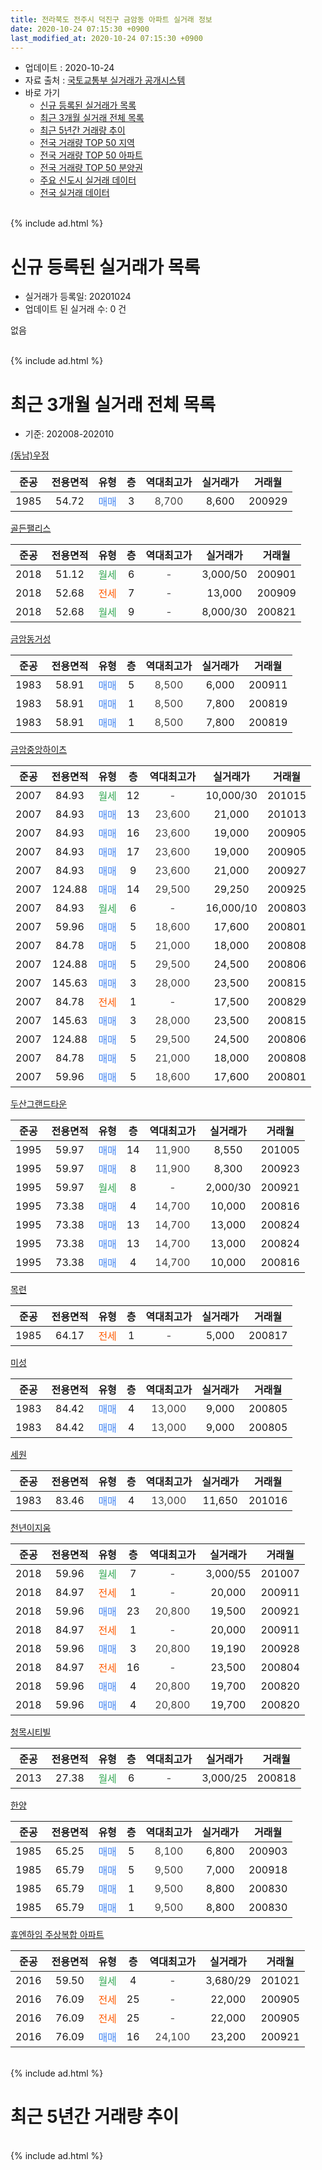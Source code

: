 ```yaml
---
title: 전라북도 전주시 덕진구 금암동 아파트 실거래 정보
date: 2020-10-24 07:15:30 +0900
last_modified_at: 2020-10-24 07:15:30 +0900
---
```


* 업데이트 : 2020-10-24
* 자료 출처 : [국토교통부 실거래가 공개시스템](http://rt.molit.go.kr)
* 바로 가기
    * [신규 등록된 실거래가 목록](#신규-등록된-실거래가-목록)
    * [최근 3개월 실거래 전체 목록](#최근-3개월-실거래-전체-목록)
    * [최근 5년간 거래량 추이](#최근-5년간-거래량-추이)
    * [전국 거래량 TOP 50 지역](https://inasie.github.io/apt-trade-info/최근-3개월-전국에서-가장-거래가-많이-발생한-지역)
    * [전국 거래량 TOP 50 아파트](https://inasie.github.io/apt-trade-info/최근-3개월-전국에서-가장-거래가-많이-발생한-아파트)
    * [전국 거래량 TOP 50 분양권](https://inasie.github.io/apt-trade-info/최근-3개월-전국에서-가장-거래가-많이-발생한-분양권)
    * [주요 신도시 실거래 데이터](https://inasie.github.io/apt-trade-info/주요-신도시)
    * [전국 실거래 데이터](https://inasie.github.io/apt-trade-info/전국)
<br>
{% include ad.html %}
<br>

# 신규 등록된 실거래가 목록
* 실거래가 등록일: 20201024
* 업데이트 된 실거래 수: 0 건

없음

<br>
{% include ad.html %}
<br>

# 최근 3개월 실거래 전체 목록
* 기준: 202008-202010


[(동남)우정](https://search.naver.com/search.naver?query=%EC%A0%84%EB%9D%BC%EB%B6%81%EB%8F%84+%EC%A0%84%EC%A3%BC%EC%8B%9C+%EB%8D%95%EC%A7%84%EA%B5%AC+%EA%B8%88%EC%95%94%EB%8F%99+%28%EB%8F%99%EB%82%A8%29%EC%9A%B0%EC%A0%95)

|준공|전용면적|유형|층|역대최고가|실거래가|거래월|
|:---:|:---:|:---:|:---:|:---:|:---:|:---:|
|1985|54.72|<span style="color:#4285f3">매매</span>|3|<span style="color:#444444">8,700</span>|8,600|200929|

[골든팰리스](https://search.naver.com/search.naver?query=%EC%A0%84%EB%9D%BC%EB%B6%81%EB%8F%84+%EC%A0%84%EC%A3%BC%EC%8B%9C+%EB%8D%95%EC%A7%84%EA%B5%AC+%EA%B8%88%EC%95%94%EB%8F%99+%EA%B3%A8%EB%93%A0%ED%8C%B0%EB%A6%AC%EC%8A%A4)

|준공|전용면적|유형|층|역대최고가|실거래가|거래월|
|:---:|:---:|:---:|:---:|:---:|:---:|:---:|
|2018|51.12|<span style="color:#34a853">월세</span>|6|<span style="color:#444444">-</span>|3,000/50|200901|
|2018|52.68|<span style="color:#ff5a00">전세</span>|7|<span style="color:#444444">-</span>|13,000|200909|
|2018|52.68|<span style="color:#34a853">월세</span>|9|<span style="color:#444444">-</span>|8,000/30|200821|

[금암동거성](https://search.naver.com/search.naver?query=%EC%A0%84%EB%9D%BC%EB%B6%81%EB%8F%84+%EC%A0%84%EC%A3%BC%EC%8B%9C+%EB%8D%95%EC%A7%84%EA%B5%AC+%EA%B8%88%EC%95%94%EB%8F%99+%EA%B8%88%EC%95%94%EB%8F%99%EA%B1%B0%EC%84%B1)

|준공|전용면적|유형|층|역대최고가|실거래가|거래월|
|:---:|:---:|:---:|:---:|:---:|:---:|:---:|
|1983|58.91|<span style="color:#4285f3">매매</span>|5|<span style="color:#444444">8,500</span>|6,000|200911|
|1983|58.91|<span style="color:#4285f3">매매</span>|1|<span style="color:#444444">8,500</span>|7,800|200819|
|1983|58.91|<span style="color:#4285f3">매매</span>|1|<span style="color:#444444">8,500</span>|7,800|200819|

[금암중앙하이츠](https://search.naver.com/search.naver?query=%EC%A0%84%EB%9D%BC%EB%B6%81%EB%8F%84+%EC%A0%84%EC%A3%BC%EC%8B%9C+%EB%8D%95%EC%A7%84%EA%B5%AC+%EA%B8%88%EC%95%94%EB%8F%99+%EA%B8%88%EC%95%94%EC%A4%91%EC%95%99%ED%95%98%EC%9D%B4%EC%B8%A0)

|준공|전용면적|유형|층|역대최고가|실거래가|거래월|
|:---:|:---:|:---:|:---:|:---:|:---:|:---:|
|2007|84.93|<span style="color:#34a853">월세</span>|12|<span style="color:#444444">-</span>|10,000/30|201015|
|2007|84.93|<span style="color:#4285f3">매매</span>|13|<span style="color:#444444">23,600</span>|21,000|201013|
|2007|84.93|<span style="color:#4285f3">매매</span>|16|<span style="color:#444444">23,600</span>|19,000|200905|
|2007|84.93|<span style="color:#4285f3">매매</span>|17|<span style="color:#444444">23,600</span>|19,000|200905|
|2007|84.93|<span style="color:#4285f3">매매</span>|9|<span style="color:#444444">23,600</span>|21,000|200927|
|2007|124.88|<span style="color:#4285f3">매매</span>|14|<span style="color:#444444">29,500</span>|29,250|200925|
|2007|84.93|<span style="color:#34a853">월세</span>|6|<span style="color:#444444">-</span>|16,000/10|200803|
|2007|59.96|<span style="color:#4285f3">매매</span>|5|<span style="color:#444444">18,600</span>|17,600|200801|
|2007|84.78|<span style="color:#4285f3">매매</span>|5|<span style="color:#444444">21,000</span>|18,000|200808|
|2007|124.88|<span style="color:#4285f3">매매</span>|5|<span style="color:#444444">29,500</span>|24,500|200806|
|2007|145.63|<span style="color:#4285f3">매매</span>|3|<span style="color:#444444">28,000</span>|23,500|200815|
|2007|84.78|<span style="color:#ff5a00">전세</span>|1|<span style="color:#444444">-</span>|17,500|200829|
|2007|145.63|<span style="color:#4285f3">매매</span>|3|<span style="color:#444444">28,000</span>|23,500|200815|
|2007|124.88|<span style="color:#4285f3">매매</span>|5|<span style="color:#444444">29,500</span>|24,500|200806|
|2007|84.78|<span style="color:#4285f3">매매</span>|5|<span style="color:#444444">21,000</span>|18,000|200808|
|2007|59.96|<span style="color:#4285f3">매매</span>|5|<span style="color:#444444">18,600</span>|17,600|200801|

[두산그랜드타운](https://search.naver.com/search.naver?query=%EC%A0%84%EB%9D%BC%EB%B6%81%EB%8F%84+%EC%A0%84%EC%A3%BC%EC%8B%9C+%EB%8D%95%EC%A7%84%EA%B5%AC+%EA%B8%88%EC%95%94%EB%8F%99+%EB%91%90%EC%82%B0%EA%B7%B8%EB%9E%9C%EB%93%9C%ED%83%80%EC%9A%B4)

|준공|전용면적|유형|층|역대최고가|실거래가|거래월|
|:---:|:---:|:---:|:---:|:---:|:---:|:---:|
|1995|59.97|<span style="color:#4285f3">매매</span>|14|<span style="color:#444444">11,900</span>|8,550|201005|
|1995|59.97|<span style="color:#4285f3">매매</span>|8|<span style="color:#444444">11,900</span>|8,300|200923|
|1995|59.97|<span style="color:#34a853">월세</span>|8|<span style="color:#444444">-</span>|2,000/30|200921|
|1995|73.38|<span style="color:#4285f3">매매</span>|4|<span style="color:#444444">14,700</span>|10,000|200816|
|1995|73.38|<span style="color:#4285f3">매매</span>|13|<span style="color:#444444">14,700</span>|13,000|200824|
|1995|73.38|<span style="color:#4285f3">매매</span>|13|<span style="color:#444444">14,700</span>|13,000|200824|
|1995|73.38|<span style="color:#4285f3">매매</span>|4|<span style="color:#444444">14,700</span>|10,000|200816|

[목련](https://search.naver.com/search.naver?query=%EC%A0%84%EB%9D%BC%EB%B6%81%EB%8F%84+%EC%A0%84%EC%A3%BC%EC%8B%9C+%EB%8D%95%EC%A7%84%EA%B5%AC+%EA%B8%88%EC%95%94%EB%8F%99+%EB%AA%A9%EB%A0%A8)

|준공|전용면적|유형|층|역대최고가|실거래가|거래월|
|:---:|:---:|:---:|:---:|:---:|:---:|:---:|
|1985|64.17|<span style="color:#ff5a00">전세</span>|1|<span style="color:#444444">-</span>|5,000|200817|

[미성](https://search.naver.com/search.naver?query=%EC%A0%84%EB%9D%BC%EB%B6%81%EB%8F%84+%EC%A0%84%EC%A3%BC%EC%8B%9C+%EB%8D%95%EC%A7%84%EA%B5%AC+%EA%B8%88%EC%95%94%EB%8F%99+%EB%AF%B8%EC%84%B1)

|준공|전용면적|유형|층|역대최고가|실거래가|거래월|
|:---:|:---:|:---:|:---:|:---:|:---:|:---:|
|1983|84.42|<span style="color:#4285f3">매매</span>|4|<span style="color:#444444">13,000</span>|9,000|200805|
|1983|84.42|<span style="color:#4285f3">매매</span>|4|<span style="color:#444444">13,000</span>|9,000|200805|

[세원](https://search.naver.com/search.naver?query=%EC%A0%84%EB%9D%BC%EB%B6%81%EB%8F%84+%EC%A0%84%EC%A3%BC%EC%8B%9C+%EB%8D%95%EC%A7%84%EA%B5%AC+%EA%B8%88%EC%95%94%EB%8F%99+%EC%84%B8%EC%9B%90)

|준공|전용면적|유형|층|역대최고가|실거래가|거래월|
|:---:|:---:|:---:|:---:|:---:|:---:|:---:|
|1983|83.46|<span style="color:#4285f3">매매</span>|4|<span style="color:#444444">13,000</span>|11,650|201016|

[천년이지움](https://search.naver.com/search.naver?query=%EC%A0%84%EB%9D%BC%EB%B6%81%EB%8F%84+%EC%A0%84%EC%A3%BC%EC%8B%9C+%EB%8D%95%EC%A7%84%EA%B5%AC+%EA%B8%88%EC%95%94%EB%8F%99+%EC%B2%9C%EB%85%84%EC%9D%B4%EC%A7%80%EC%9B%80)

|준공|전용면적|유형|층|역대최고가|실거래가|거래월|
|:---:|:---:|:---:|:---:|:---:|:---:|:---:|
|2018|59.96|<span style="color:#34a853">월세</span>|7|<span style="color:#444444">-</span>|3,000/55|201007|
|2018|84.97|<span style="color:#ff5a00">전세</span>|1|<span style="color:#444444">-</span>|20,000|200911|
|2018|59.96|<span style="color:#4285f3">매매</span>|23|<span style="color:#444444">20,800</span>|19,500|200921|
|2018|84.97|<span style="color:#ff5a00">전세</span>|1|<span style="color:#444444">-</span>|20,000|200911|
|2018|59.96|<span style="color:#4285f3">매매</span>|3|<span style="color:#444444">20,800</span>|19,190|200928|
|2018|84.97|<span style="color:#ff5a00">전세</span>|16|<span style="color:#444444">-</span>|23,500|200804|
|2018|59.96|<span style="color:#4285f3">매매</span>|4|<span style="color:#444444">20,800</span>|19,700|200820|
|2018|59.96|<span style="color:#4285f3">매매</span>|4|<span style="color:#444444">20,800</span>|19,700|200820|


<script async src="//pagead2.googlesyndication.com/pagead/js/adsbygoogle.js"></script>
<!-- 기본 -->
<ins class="adsbygoogle"
     style="display:block"
     data-ad-client="ca-pub-2446590836940007"
     data-ad-slot="1659523306"
     data-ad-format="auto"
     data-full-width-responsive="true"></ins>
<script>
(adsbygoogle = window.adsbygoogle || []).push({});
</script>


[청목시티빌](https://search.naver.com/search.naver?query=%EC%A0%84%EB%9D%BC%EB%B6%81%EB%8F%84+%EC%A0%84%EC%A3%BC%EC%8B%9C+%EB%8D%95%EC%A7%84%EA%B5%AC+%EA%B8%88%EC%95%94%EB%8F%99+%EC%B2%AD%EB%AA%A9%EC%8B%9C%ED%8B%B0%EB%B9%8C)

|준공|전용면적|유형|층|역대최고가|실거래가|거래월|
|:---:|:---:|:---:|:---:|:---:|:---:|:---:|
|2013|27.38|<span style="color:#34a853">월세</span>|6|<span style="color:#444444">-</span>|3,000/25|200818|

[한양](https://search.naver.com/search.naver?query=%EC%A0%84%EB%9D%BC%EB%B6%81%EB%8F%84+%EC%A0%84%EC%A3%BC%EC%8B%9C+%EB%8D%95%EC%A7%84%EA%B5%AC+%EA%B8%88%EC%95%94%EB%8F%99+%ED%95%9C%EC%96%91)

|준공|전용면적|유형|층|역대최고가|실거래가|거래월|
|:---:|:---:|:---:|:---:|:---:|:---:|:---:|
|1985|65.25|<span style="color:#4285f3">매매</span>|5|<span style="color:#444444">8,100</span>|6,800|200903|
|1985|65.79|<span style="color:#4285f3">매매</span>|5|<span style="color:#444444">9,500</span>|7,000|200918|
|1985|65.79|<span style="color:#4285f3">매매</span>|1|<span style="color:#444444">9,500</span>|8,800|200830|
|1985|65.79|<span style="color:#4285f3">매매</span>|1|<span style="color:#444444">9,500</span>|8,800|200830|

[휴엔하임 주상복합 아파트](https://search.naver.com/search.naver?query=%EC%A0%84%EB%9D%BC%EB%B6%81%EB%8F%84+%EC%A0%84%EC%A3%BC%EC%8B%9C+%EB%8D%95%EC%A7%84%EA%B5%AC+%EA%B8%88%EC%95%94%EB%8F%99+%ED%9C%B4%EC%97%94%ED%95%98%EC%9E%84+%EC%A3%BC%EC%83%81%EB%B3%B5%ED%95%A9+%EC%95%84%ED%8C%8C%ED%8A%B8)

|준공|전용면적|유형|층|역대최고가|실거래가|거래월|
|:---:|:---:|:---:|:---:|:---:|:---:|:---:|
|2016|59.50|<span style="color:#34a853">월세</span>|4|<span style="color:#444444">-</span>|3,680/29|201021|
|2016|76.09|<span style="color:#ff5a00">전세</span>|25|<span style="color:#444444">-</span>|22,000|200905|
|2016|76.09|<span style="color:#ff5a00">전세</span>|25|<span style="color:#444444">-</span>|22,000|200905|
|2016|76.09|<span style="color:#4285f3">매매</span>|16|<span style="color:#444444">24,100</span>|23,200|200921|


<br>
{% include ad.html %}
<br>

# 최근 5년간 거래량 추이


<div style="width:100%;">
    <canvas id="deal_progress" height="200"></canvas>
</div>

<script>
new Chart(document.getElementById("deal_progress"), {
    type: 'line',
    data: {
        labels: ['201510','201511','201512','201601','201602','201603','201604','201605','201606','201607','201608','201609','201610','201611','201612','201701','201702','201703','201704','201705','201706','201707','201708','201709','201710','201711','201712','201801','201802','201803','201804','201805','201806','201807','201808','201809','201810','201811','201812','201901','201902','201903','201904','201905','201906','201907','201908','201909','201910','201911','201912','202001','202002','202003','202004','202005','202006','202007','202008','202009','202010'],
        datasets: [{
            label: '매매',
            pointRadius: 1,
            data: [8, 7, 3, 2, 10, 7, 3, 10, 11, 4, 8, 11, 10, 10, 5, 10, 7, 9, 11, 5, 6, 6, 7, 11, 7, 10, 6, 16, 16, 19, 13, 10, 9, 7, 6, 4, 6, 6, 7, 4, 6, 6, 11, 6, 6, 2, 4, 2, 10, 12, 14, 11, 9, 13, 7, 13, 11, 11, 20, 12, 3],
            borderColor: "rgba(255, 201, 14, 1)",
            backgroundColor: "rgba(255, 201, 14, 0.5)",
            fill: false,
            lineTension: 0
        },{
            label: '전월세',
            pointRadius: 1,
            data: [1, 2, 0, 7, 5, 4, 2, 4, 5, 2, 1, 4, 10, 10, 20, 14, 11, 5, 3, 2, 1, 2, 2, 5, 4, 1, 2, 7, 6, 12, 9, 7, 8, 9, 2, 5, 12, 7, 13, 7, 7, 4, 3, 5, 5, 10, 6, 5, 5, 6, 7, 12, 11, 4, 4, 7, 7, 4, 6, 7, 3],
            borderColor: "rgba(0, 141, 185, 1)",
            backgroundColor: "rgba(0, 141, 185, 0.5)",
            fill: false,
            lineTension: 0
        }
        ]
    },
    options: {
        responsive: true,
        title: {
            display: false
        },
        tooltips: {
            mode: 'index',
            intersect: false
        },
        hover: {
            mode: 'nearest',
            intersect: true
        },
        scales: {
            xAxes: [{
                display: true,
                scaleLabel: {
                    display: true,
                    labelString: '년/월'
                }
            }],
            yAxes: [{
                display: true,
                ticks: {
                    suggestedMin: 0,
                },
                scaleLabel: {
                    display: true,
                    labelString: '실거래 수'
                }
            }]
        }
    }
});

</script>


<br>
{% include ad.html %}
<br>

